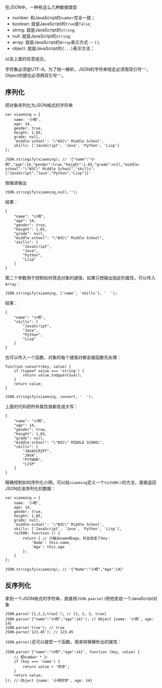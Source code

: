 在JSON中，一种有这么几种数据类型

* number: 和JavaScript的`number`完全一致；
* boolean: 就是JavaScript的`true`或`false`;
* string: 就是JavaScript的`string`;
* null: 就是JavaScript的`string`;
* array: 就是JavaScript的`Array`表示方式 -- `[]`;
* object: 就是JavaScript的`{...}`表示方法；

以及上面的任意组合。

字符集必须是UTF-8。为了统一解析，JSON的字符串规定必须用双引号`""`，Object的键也必须用双引号`""`。

序列化
------

把对象序列化为JSON格式的字符串

    var xiaoming = {
        name: '小明',
        age: 14,
        gender: true,
        height: 1.65,
        grade: null,
        'middle-school': '\"W3C\" Middle School',
        skills: ['JavaScript', 'Java', 'Python', 'Lisp']
    };

    JSON.stringify(xiaoming); // '{"name":"小明","age":14,"gender":true,"height":1.65,"grade":null,"middle-school":"\"W3C\" Middle School","skills":["JavaScript","Java","Python","Lisp"]}'


按缩进输出

    JSON.stringify(xiaoming,null,'');

结果：

    {
        "name": "小明",
        "age": 14,
        "gender": true,
        "height": 1.65,
        "grade": null,
        "middle-school": "\"W3C\" Middle School",
        "skills": [
            "JavaScript",
            "Java",
            "Python",
            "Lisp"
        ]
    }

第二个参数用于控制如何筛选对象的键值，如果只想输出指定的属性，可以传入`Array`：

    JSON.stringify(xiaoming, ['name', 'skills'], '  ');

结果：

    {
        "name": "小明",
        "skills": [
            "JavaScript",
            "Java",
            "Python",
            "Lisp"
        ]
    }

也可以传入一个函数，对象的每个键值对都会被函数先处理：

    function convert(key, value) {
        if (typeof value === 'string') {
            return value.toUpperCase();
        }
        return value;
    }

    JSON.stringify(xiaoming, convert, '  ');

上面的代码把所有属性值都变成大写：

    {
        "name": "小明",
        "age": 14,
        "gender": true,
        "height": 1.65,
        "grade": null,
        "middle-school": "\"W3C\" MIDDLE SCHOOL",
        "skills": [
            "JAVASCRIPT",
            "JAVA",
            "PYTHON",
            "LISP"
        ]
    }


精确控制如何序列化小明，可以给`xiaoming`定义一个`toJSON()`的方法，直接返回JSON应该序列化的数据：

    var xiaoming = {
        name: '小明',
        age: 14,
        gender: true,
        height: 1.65,
        grade: null,
        'middle-school': '\"W3C\" Middle School',
        skills: ['JavaScript', 'Java', 'Python', 'Lisp'],
        toJSON: function () {
            return { // 只输出name和age，并且改变了key：
                'Name': this.name,
                'Age': this.age
            };
        }
    };

    JSON.stringify(xiaoming); // '{"Name":"小明","Age":14}'


反序列化
-----

拿到一个JSON格式的字符串，直接用`JSON.paarse()`把他变成一个JavaScript对象

    JSON.parse('[1,2,3,true]'); // [1, 2, 3, true]
    JSON.parse('{"name":"小明","age":14}'); // Object {name: '小明', age: 14}
    JSON.parse('true'); // true
    JSON.parse('123.45'); // 123.45

`JSON.parse()`还可以接受一个函数，用来转换解析出的属性：

    JSON.parse('{"name":"小明","age":14}', function (key, value) {
        // 把number * 2:
        if (key === 'name') {
            return value + '同学';
        }
        return value;
    }); // Object {name: '小明同学', age: 14}